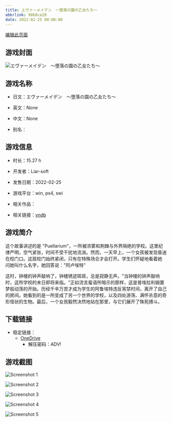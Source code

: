 ```yaml
---
title: エヴァーメイデン　～堕落の園の乙女たち～
abbrlink: 90b8ce20
date: 2022-02-25 00:00:00
---
```

[编辑此页面](https://github.com/ACG-3/ADV3-source/blob/main/source/_posts/games/%E3%82%A8%E3%83%B4%E3%82%A1%E3%83%BC%E3%83%A1%E3%82%A4%E3%83%87%E3%83%B3%E3%80%80%EF%BD%9E%E5%A0%95%E8%90%BD%E3%81%AE%E5%9C%92%E3%81%AE%E4%B9%99%E5%A5%B3%E3%81%9F%E3%81%A1%EF%BD%9E.md)

## 游戏封面

![エヴァーメイデン　～堕落の園の乙女たち～](https://pan.timero.xyz/d/onedrive/img_lib_001/%E3%82%A8%E3%83%B4%E3%82%A1%E3%83%BC%E3%83%A1%E3%82%A4%E3%83%87%E3%83%B3%E3%80%80%EF%BD%9E%E5%A0%95%E8%90%BD%E3%81%AE%E5%9C%92%E3%81%AE%E4%B9%99%E5%A5%B3%E3%81%9F%E3%81%A1%EF%BD%9E_cover.avif)


## 游戏名称

- 日文：エヴァーメイデン　～堕落の園の乙女たち～
- 英文：None
- 中文：None

- 别名：


## 游戏信息

- 时长：15.27 h
- 开发者：Liar-soft
- 发售日期：2022-02-25
- 游戏平台：win, ps4, swi
- 相关作品：

- 相关链接：[vndb](https://vndb.org/v31427)


## 游戏简介

这个故事讲述的是 "Puellarium"，一所被浓雾和荆棘与外界隔绝的学校。这里纪律严明，空气紧张，时间不受干扰地流淌。然而，一天早上，一个女孩被发现昏迷在校门口。这扇校门始终紧闭，只有在特殊场合才会打开。学生们怀疑地看着她 问她叫什么名字，她回答说："阿卢埃特"

这时，钟楼的钟声敲响了，钟楼锈迹斑斑，总是寂静无声。"当钟楼的钟声敲响时，这所学校的末日即将来临。"正如流言蜚语所暗示的那样，这是普埃拉利姆噩梦般动荡的开始。历经千辛万苦才成为学生的阿鲁埃特违反宵禁时间，离开了自己的房间。她看到的是一所变成了另一个世界的学校，以及四处游荡、满怀杀意的奇形怪状的生物。最后，一个女孩毅然决然地站在那里，与它们展开了殊死搏斗。


## 下载链接

- 稳定链接：
    - [OneDrive](https://pan.timero.xyz/onedrive/adv_lib_001/%E3%82%A8%E3%83%B4%E3%82%A1%E3%83%BC%E3%83%A1%E3%82%A4%E3%83%87%E3%83%B3%E3%80%80%EF%BD%9E%E5%A0%95%E8%90%BD%E3%81%AE%E5%9C%92%E3%81%AE%E4%B9%99%E5%A5%B3%E3%81%9F%E3%81%A1%EF%BD%9E)
        - 解压密码：ADV!



## 游戏截图


![Screenshot 1](https://pan.timero.xyz/d/onedrive/img_lib_001/%E3%82%A8%E3%83%B4%E3%82%A1%E3%83%BC%E3%83%A1%E3%82%A4%E3%83%87%E3%83%B3%E3%80%80%EF%BD%9E%E5%A0%95%E8%90%BD%E3%81%AE%E5%9C%92%E3%81%AE%E4%B9%99%E5%A5%B3%E3%81%9F%E3%81%A1%EF%BD%9E_Screenshot_1.avif)

![Screenshot 2](https://pan.timero.xyz/d/onedrive/img_lib_001/%E3%82%A8%E3%83%B4%E3%82%A1%E3%83%BC%E3%83%A1%E3%82%A4%E3%83%87%E3%83%B3%E3%80%80%EF%BD%9E%E5%A0%95%E8%90%BD%E3%81%AE%E5%9C%92%E3%81%AE%E4%B9%99%E5%A5%B3%E3%81%9F%E3%81%A1%EF%BD%9E_Screenshot_2.avif)

![Screenshot 3](https://pan.timero.xyz/d/onedrive/img_lib_001/%E3%82%A8%E3%83%B4%E3%82%A1%E3%83%BC%E3%83%A1%E3%82%A4%E3%83%87%E3%83%B3%E3%80%80%EF%BD%9E%E5%A0%95%E8%90%BD%E3%81%AE%E5%9C%92%E3%81%AE%E4%B9%99%E5%A5%B3%E3%81%9F%E3%81%A1%EF%BD%9E_Screenshot_3.avif)

![Screenshot 4](https://pan.timero.xyz/d/onedrive/img_lib_001/%E3%82%A8%E3%83%B4%E3%82%A1%E3%83%BC%E3%83%A1%E3%82%A4%E3%83%87%E3%83%B3%E3%80%80%EF%BD%9E%E5%A0%95%E8%90%BD%E3%81%AE%E5%9C%92%E3%81%AE%E4%B9%99%E5%A5%B3%E3%81%9F%E3%81%A1%EF%BD%9E_Screenshot_4.avif)

![Screenshot 5](https://pan.timero.xyz/d/onedrive/img_lib_001/%E3%82%A8%E3%83%B4%E3%82%A1%E3%83%BC%E3%83%A1%E3%82%A4%E3%83%87%E3%83%B3%E3%80%80%EF%BD%9E%E5%A0%95%E8%90%BD%E3%81%AE%E5%9C%92%E3%81%AE%E4%B9%99%E5%A5%B3%E3%81%9F%E3%81%A1%EF%BD%9E_Screenshot_5.avif)

